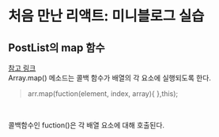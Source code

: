 # 처음 만난 리액트: 미니블로그 실습

## PostList의 map 함수
[참고 링크](https://www.freecodecamp.org/korean/news/javascript-map-method/) <br>
Array.map() 메소드는 콜백 함수가 배열의 각 요소에 실행되도록 한다.
>arr.map(fuction(element, index, array){ },this);
<br>

콜백함수인 fuction()은 각 배열 요소에 대해 호출된다.
